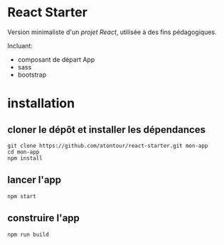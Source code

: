 # React Starter

Version minimaliste d'un _projet React_, utilisée à des fins pédagogiques.

Incluant:

-   composant de départ App
-   sass
-   bootstrap

# installation

## cloner le dépôt et installer les dépendances

    git clone https://github.com/atontour/react-starter.git mon-app
    cd mon-app
    npm install

## lancer l'app

    npm start

## construire l'app

    npm run build
